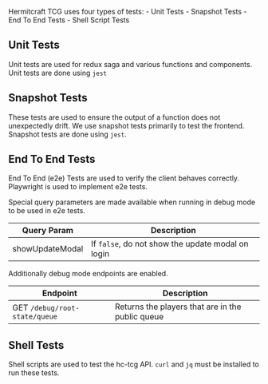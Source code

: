 Hermitcraft TCG uses four types of tests:
	- Unit Tests 
	- Snapshot Tests
	- End To End Tests
	- Shell Script Tests

## Unit Tests
Unit tests are used for redux saga and various functions and components.
Unit tests are done using `jest`

## Snapshot Tests
These tests are used to ensure the output of a function does not unexpectedly drift.
We use snapshot tests primarily to test the frontend. Snapshot tests are done using `jest`.

## End To End Tests
End To End (e2e) Tests are used to verify the client behaves correctly.
Playwright is used to implement e2e tests.

Special query parameters are made available when running in debug mode to be used in e2e tests.

| Query Param | Description |
| ----------- | ----------- |
| showUpdateModal | If `false`, do not show the update modal on login |

Additionally debug mode endpoints are enabled.

| Endpoint | Description |
| ---      | ----        |
| GET `/debug/root-state/queue` | Returns the players that are in the public queue |

## Shell Tests
Shell scripts are used to test the hc-tcg API. `curl` and `jq` must be installed to run these tests.


